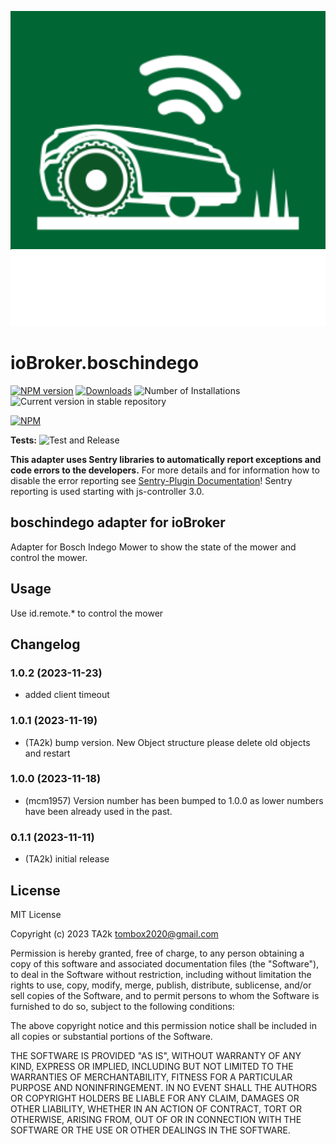 ![Logo](admin/boschindego.png)

# ioBroker.boschindego

[![NPM version](https://img.shields.io/npm/v/iobroker.boschindego.svg)](https://www.npmjs.com/package/iobroker.boschindego)
[![Downloads](https://img.shields.io/npm/dm/iobroker.boschindego.svg)](https://www.npmjs.com/package/iobroker.boschindego)
![Number of Installations](https://iobroker.live/badges/boschindego-installed.svg)
![Current version in stable repository](https://iobroker.live/badges/boschindego-stable.svg)

[![NPM](https://nodei.co/npm/iobroker.boschindego.png?downloads=true)](https://nodei.co/npm/iobroker.boschindego/)

**Tests:** ![Test and Release](https://github.com/iobroker-community-adapters/ioBroker.boschindego/workflows/Test%20and%20Release/badge.svg)

**This adapter uses Sentry libraries to automatically report exceptions and code errors to the developers.** For more details and for information how to disable the error reporting see [Sentry-Plugin Documentation](https://github.com/ioBroker/plugin-sentry#plugin-sentry)! Sentry reporting is used starting with js-controller 3.0.

## boschindego adapter for ioBroker

Adapter for Bosch Indego Mower to show the state of the mower and control the mower.

## Usage

Use id.remote.\* to control the mower

## Changelog

<!--
    Placeholder for the next version (at the beginning of the line):
    ### **WORK IN PROGRESS**
-->

### 1.0.2 (2023-11-23)

- added client timeout

### 1.0.1 (2023-11-19)

- (TA2k) bump version. New Object structure please delete old objects and restart

### 1.0.0 (2023-11-18)

- (mcm1957) Version number has been bumped to 1.0.0 as lower numbers have been already used in the past.

### 0.1.1 (2023-11-11)

- (TA2k) initial release

## License

MIT License

Copyright (c) 2023 TA2k <tombox2020@gmail.com>

Permission is hereby granted, free of charge, to any person obtaining a copy
of this software and associated documentation files (the "Software"), to deal
in the Software without restriction, including without limitation the rights
to use, copy, modify, merge, publish, distribute, sublicense, and/or sell
copies of the Software, and to permit persons to whom the Software is
furnished to do so, subject to the following conditions:

The above copyright notice and this permission notice shall be included in all
copies or substantial portions of the Software.

THE SOFTWARE IS PROVIDED "AS IS", WITHOUT WARRANTY OF ANY KIND, EXPRESS OR
IMPLIED, INCLUDING BUT NOT LIMITED TO THE WARRANTIES OF MERCHANTABILITY,
FITNESS FOR A PARTICULAR PURPOSE AND NONINFRINGEMENT. IN NO EVENT SHALL THE
AUTHORS OR COPYRIGHT HOLDERS BE LIABLE FOR ANY CLAIM, DAMAGES OR OTHER
LIABILITY, WHETHER IN AN ACTION OF CONTRACT, TORT OR OTHERWISE, ARISING FROM,
OUT OF OR IN CONNECTION WITH THE SOFTWARE OR THE USE OR OTHER DEALINGS IN THE
SOFTWARE.
